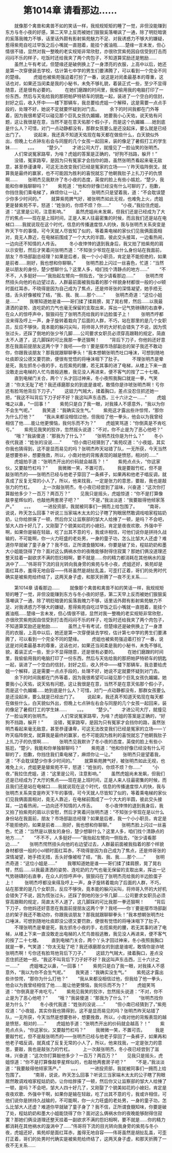 # 　　第1014章 请看那边……
　　就像那个禽兽和禽兽不如的笑话一样，我规规矩矩的睡了一觉，非但没能赚到东方与冬小夜的好感，第二天早上反而被她们狠狠奚落嘲讽了一通，除了明贬暗褒的奚落我魄力不够，话里话外颇有影射紫苑魅力不足、对我诱惑力不够大的嫌疑，惹得紫苑自吃过早饭之后小嘴就一直翘着，能挂个酱油瓶……楚缘一言未发，但心情很不错，显然对我一整晚的老实规矩非常欣慰，亦很欣赏紫苑因自信受到打击而闷闷不乐的样子，吃饭时还给我夹了两个肉包子，不知道算奖励还是勉励……
　　虽然上午有考试，但楚缘还是破例换上了一身漂亮的衣服，上高中以后，她还是第一次穿便装去学校，估计第七中学的男生们要沸腾了，可以看到一个完全不同的楚缘。
　　虎姐也被紫苑强迫着打扮了一番，说这是对闵柔最基本的尊重，这话也对，如果还当闵柔是我的小秘书，未免不够礼貌，着装正式一些，至少不显得随意，还是很有必要的。
　　在她们磨蹭的时间里，我偷偷用我的电脑打印了一份东西，然后与天佑给我的那把帕萨特轿车的钥匙一起，装进了一个空白的信封，封好之后，收入怀中——楼下那辆车，我总要给虎姐一个解释，这是需要一点点手段的，处理不好，她说不定就要怀疑到对门去。
　　余下的时间我都在门外等着，因为我很希望可以碰见那个巨乳女孩仇媚媚，她要我小心天佑，说天佑有问题，这让我很是在意，当然不是在意天佑那个假小子，而是这个仇媚媚……她到底是什么人？可惜，对门一点动静都没有，那群女孩要么是还没起床，要么就是已经出门了。
　　说起来，我还真不知道天佑现在每天都在做些什么，白天貌似外出，但晚上七点钟左右会与同屋的几个女孩一起回来，装的像足了暑假打工的学生妹……
　　。。。
　　“楚少。”
　　才进公司大厅，就撞见了一脸讪笑的张明杰。
　　人们常说冤家路窄，为啥？虎姐的答案是正确的，“好狗不挡路，躲开！”
　　没错，冤家路窄，是因为只有冤家才会挡你的路，虽然张明杰看起来毫无敌意，甚至恭谨谦卑，可这无法改变我们已经是冤家的立场——丫昨天临阵倒戈，就算我是最终的赢家，也不可能因为胜利的喜悦就忘了他朝我肚子上扎刀子的仇恨啊……
　　张明杰见我默许了冬小夜的态度，英俊的脸上有些小尴尬，“楚少，我能和你单独聊聊吗？”
　　紫苑道：“他和你好像已经没有什么可聊的了，抱歉，你挡住我们乘电梯了，麻烦你让一让。”
　　张明杰只是望着我，道：“不会耽误楚少你多少时间的。”
　　就算紫苑脾气好，被张明杰如此无视，也难免上火，虎姐更是替紫苑不平，怒道：“姓张的，你烦不烦？你……”
　　“小夜，”我拉住虎姐，道：“这里是公司，注意影响。”
　　虽然虎姐尚未发飙，但我们还是已经成为了大厅的焦点——现在是上班时间，正是人来人往最密集的时候，而且我们还是站在电梯口……我就说现在这个时代，信息的传播速度惊人的快，我与张明杰关系突变是昨天下午的事情，可今天就人尽皆知了似的，等着乘电梯的家伙们见我俩面面相对，竟无人靠近，在电梯前围成了一个大大的半圆，彼此交头接耳，一边看热闹，一边向还不知情的人传舌。
　　冬小夜悻悻的退到我身后，我又拍了拍紫苑的肩以示安慰，然后才笑着问张明杰道：“不知张少爷现在是以什么身份站在我面前，朋友？市场部副总经理？如果是后者，我一个小小职员，肯定是不能拒绝的，如果是前者……刚好，我也想和你聊聊。”
　　张明杰脸上闪过一丝喜色，忙道：“当然是以朋友的身份，楚少想聊什么？这里人多，咱们找个清静点的地方……”
　　“不不不，人多挺好——”我抬起左臂向一侧指去，“张少请看那边……”
　　张明杰愕然扭头向他的右边望过去，人群最前面被我指着的那个样貌身材都很一般的小ol顿时面红耳赤，不晓得是因为自己成为了焦点，还是帅哥张的深情凝望，她手捂无措，舌头好像被栓了结，“我、我、我……那个……”
　　张明杰奇道：“这位小姐是……”
　　我哪知道她是谁——哥们揉了揉肩膀，晃了晃右臂，然后……以我最潇洒的姿势、连吃奶的力气也毫无保留的支取出来，挥出一记气势磅礴的右直拳，在众人的惊呼声中，狠狠闷在了张明杰亮给我的半边脸蛋子上！
　　张明杰哼都没来得及哼上一声，身子旋转着栽向了后面的人群，不巧，站在那里的是几个女职员，反应不够快，竟本能的躲闪尖叫，将帅哥入怀的大好机会错失了不说，因为慌张过头，还踩了倒地的张少爷几脚……公司要求女职员必须穿高跟鞋的规定，简直太不人道了，这几脚踩的可比我那一拳还狠啊！
　　“背后下刀子，你他妈还好意思在我面前提朋友这两个字？我呸——你丫要是摆市场部副总的架子我还不敢动你，你跟我谈朋友？那我就跟聊聊拳头！”我本想朝张明杰吐口唾沫，可想到随地吐痰即没公德又要罚款，便很有觉悟的将唾沫咽下了肚子。
　　不理张明杰是晕是死，我左抓冬小夜的手，右揽紫苑的腰，若无其事的进了电梯，从楼上下来一直没敢走出电梯的人忙鸟兽般逃散，我见没人再进来，便不客气的按了二十七楼。
　　直到电梯门关合，两个丫头才回过神来，冬小夜照我胸口就是一拳，气笑道：“你太无耻了吧？我还琢磨那女的到底是谁呢，敢情你是诈唬张明杰啊！亏你还有脸骂他背后下刀子，”
　　这妞力气贼大，揉着胸口，差点没忍住抓还她一把，“我这不叫背后下刀子好不好？我这叫声东击西，三十六计之一……”
　　虎姐嗤之以鼻，“一回事！”
　　紫苑只是白了我一眼，对我揍人不感意外，“我以为你不会生气呢。”
　　我笑道：“我确实没生气。”
　　紫苑这才露出些许惊愕，“那你为什么打他？”
　　“我从来都没相信过他，但我给了他一拳头，他会以为我曾经相信了他……能让他更懊恼，我何乐而不为？”
　　虎姐笑骂道：“你倒真是不肯吃亏。”
　　紫苑见我笑的狡诈，忽然摇头说道：“不对，你不止是为了恶心他吧？”
　　“哦？”我装傻道：“那我为了什么？”
　　“张明杰找你是为什么？”
　　冬小夜代我道：“姓张的没说……”
　　“但小南已经猜到了，”紫苑叹道：“小夜姐，其实你我也猜得到，这不是显而易见的吗？张明杰昨天站错了队，一无所获，今天当然是想要弥补，想要挽救，所以，小南对他的背叛表现的越是愤怒，相对的……”
　　虎姐拍手道：“张明杰开出的价码就会越高？！”
　　紫苑点点头，“你这家伙，又要敲竹杠吗？”
　　我微微一笑，不置可否。
　　我是要敲竹杠，但不是敲张明杰的——张明杰已经与他老子穿回了一条裤子，如果再和他老子唱反调，就真成了反复无常的小人了，所以，他来找我，一定是张力的意思，要敲，我也是敲张力的竹杠。
　　上一次敲张明杰，冬小夜已经尝到了滋味，兴奋道：“这次你打算敲他多少？一百万？两百万？”
　　见我只是摇头，虎姐惊道：“你不是打算像敲李星辉似的，也敲他两套房子吧？”
　　“不是，”我淡淡道：“我要敲得他倾家荡产。”
　　。。。
　　一进投资部，我就被同事们一拥而上给包围了。
　　“南哥，说说，昨天怎么回事？听说三当家端木太太的公子瞎了狗眼居然敢调戏咱家程姑奶奶，让你给胖揍了一顿，然后你又让监察部的邹大人给捶了一顿，是吗？不会吧，邹大人四十好几了，又刚娶了个貌美如花的小媳妇，肯定是夜夜欢歌、外强中干啊，如果你是输在轻敌，吃了出其不意的亏，我或许相信，可他们说你是拼持久战输的，不可能啊，你一火力旺盛的老处男，一身的童子功，怎么比邹大人还虚？难道你早就破了童子身了？我不信，正所谓食髓知味，你要是破了处，程姑奶奶和墨大小姐能饶得了你？面对这么俩祸水你的夜晚能够耐得住寂寞？那她们俩没道理还整天挂着一副欲求不满的怨妇相啊，要不就是……你的精力都消耗在其他祸水的漩涡中了……”伟哥将下流的目光转向我身旁的紫苑与冬小夜，虎姐还好，紫苑却是面红耳赤，羞得无地自容——伟哥虽然是胡扯乱盖，可歪打正着，哥们的处男时代确实是被紫苑给终结了，这两天身子虚，和那天折腾了一夜不无关系……

　　第1014章 请看那边……
　　就像那个禽兽和禽兽不如的笑话一样，我规规矩矩的睡了一觉，非但没能赚到东方与冬小夜的好感，第二天早上反而被她们狠狠奚落嘲讽了一通，除了明贬暗褒的奚落我魄力不够，话里话外颇有影射紫苑魅力不足、对我诱惑力不够大的嫌疑，惹得紫苑自吃过早饭之后小嘴就一直翘着，能挂个酱油瓶……楚缘一言未发，但心情很不错，显然对我一整晚的老实规矩非常欣慰，亦很欣赏紫苑因自信受到打击而闷闷不乐的样子，吃饭时还给我夹了两个肉包子，不知道算奖励还是勉励……
　　虽然上午有考试，但楚缘还是破例换上了一身漂亮的衣服，上高中以后，她还是第一次穿便装去学校，估计第七中学的男生们要沸腾了，可以看到一个完全不同的楚缘。
　　虎姐也被紫苑强迫着打扮了一番，说这是对闵柔最基本的尊重，这话也对，如果还当闵柔是我的小秘书，未免不够礼貌，着装正式一些，至少不显得随意，还是很有必要的。
　　在她们磨蹭的时间里，我偷偷用我的电脑打印了一份东西，然后与天佑给我的那把帕萨特轿车的钥匙一起，装进了一个空白的信封，封好之后，收入怀中——楼下那辆车，我总要给虎姐一个解释，这是需要一点点手段的，处理不好，她说不定就要怀疑到对门去。
　　余下的时间我都在门外等着，因为我很希望可以碰见那个巨乳女孩仇媚媚，她要我小心天佑，说天佑有问题，这让我很是在意，当然不是在意天佑那个假小子，而是这个仇媚媚……她到底是什么人？可惜，对门一点动静都没有，那群女孩要么是还没起床，要么就是已经出门了。
　　说起来，我还真不知道天佑现在每天都在做些什么，白天貌似外出，但晚上七点钟左右会与同屋的几个女孩一起回来，装的像足了暑假打工的学生妹……
　　。。。
　　“楚少。”
　　才进公司大厅，就撞见了一脸讪笑的张明杰。
　　人们常说冤家路窄，为啥？虎姐的答案是正确的，“好狗不挡路，躲开！”
　　没错，冤家路窄，是因为只有冤家才会挡你的路，虽然张明杰看起来毫无敌意，甚至恭谨谦卑，可这无法改变我们已经是冤家的立场——丫昨天临阵倒戈，就算我是最终的赢家，也不可能因为胜利的喜悦就忘了他朝我肚子上扎刀子的仇恨啊……
　　张明杰见我默许了冬小夜的态度，英俊的脸上有些小尴尬，“楚少，我能和你单独聊聊吗？”
　　紫苑道：“他和你好像已经没有什么可聊的了，抱歉，你挡住我们乘电梯了，麻烦你让一让。”
　　张明杰只是望着我，道：“不会耽误楚少你多少时间的。”
　　就算紫苑脾气好，被张明杰如此无视，也难免上火，虎姐更是替紫苑不平，怒道：“姓张的，你烦不烦？你……”
　　“小夜，”我拉住虎姐，道：“这里是公司，注意影响。”
　　虽然虎姐尚未发飙，但我们还是已经成为了大厅的焦点——现在是上班时间，正是人来人往最密集的时候，而且我们还是站在电梯口……我就说现在这个时代，信息的传播速度惊人的快，我与张明杰关系突变是昨天下午的事情，可今天就人尽皆知了似的，等着乘电梯的家伙们见我俩面面相对，竟无人靠近，在电梯前围成了一个大大的半圆，彼此交头接耳，一边看热闹，一边向还不知情的人传舌。
　　冬小夜悻悻的退到我身后，我又拍了拍紫苑的肩以示安慰，然后才笑着问张明杰道：“不知张少爷现在是以什么身份站在我面前，朋友？市场部副总经理？如果是后者，我一个小小职员，肯定是不能拒绝的，如果是前者……刚好，我也想和你聊聊。”
　　张明杰脸上闪过一丝喜色，忙道：“当然是以朋友的身份，楚少想聊什么？这里人多，咱们找个清静点的地方……”
　　“不不不，人多挺好——”我抬起左臂向一侧指去，“张少请看那边……”
　　张明杰愕然扭头向他的右边望过去，人群最前面被我指着的那个样貌身材都很一般的小ol顿时面红耳赤，不晓得是因为自己成为了焦点，还是帅哥张的深情凝望，她手捂无措，舌头好像被栓了结，“我、我、我……那个……”
　　张明杰奇道：“这位小姐是……”
　　我哪知道她是谁——哥们揉了揉肩膀，晃了晃右臂，然后……以我最潇洒的姿势、连吃奶的力气也毫无保留的支取出来，挥出一记气势磅礴的右直拳，在众人的惊呼声中，狠狠闷在了张明杰亮给我的半边脸蛋子上！
　　张明杰哼都没来得及哼上一声，身子旋转着栽向了后面的人群，不巧，站在那里的是几个女职员，反应不够快，竟本能的躲闪尖叫，将帅哥入怀的大好机会错失了不说，因为慌张过头，还踩了倒地的张少爷几脚……公司要求女职员必须穿高跟鞋的规定，简直太不人道了，这几脚踩的可比我那一拳还狠啊！
　　“背后下刀子，你他妈还好意思在我面前提朋友这两个字？我呸——你丫要是摆市场部副总的架子我还不敢动你，你跟我谈朋友？那我就跟聊聊拳头！”我本想朝张明杰吐口唾沫，可想到随地吐痰即没公德又要罚款，便很有觉悟的将唾沫咽下了肚子。
　　不理张明杰是晕是死，我左抓冬小夜的手，右揽紫苑的腰，若无其事的进了电梯，从楼上下来一直没敢走出电梯的人忙鸟兽般逃散，我见没人再进来，便不客气的按了二十七楼。
　　直到电梯门关合，两个丫头才回过神来，冬小夜照我胸口就是一拳，气笑道：“你太无耻了吧？我还琢磨那女的到底是谁呢，敢情你是诈唬张明杰啊！亏你还有脸骂他背后下刀子，”
　　这妞力气贼大，揉着胸口，差点没忍住抓还她一把，“我这不叫背后下刀子好不好？我这叫声东击西，三十六计之一……”
　　虎姐嗤之以鼻，“一回事！”
　　紫苑只是白了我一眼，对我揍人不感意外，“我以为你不会生气呢。”
　　我笑道：“我确实没生气。”
　　紫苑这才露出些许惊愕，“那你为什么打他？”
　　“我从来都没相信过他，但我给了他一拳头，他会以为我曾经相信了他……能让他更懊恼，我何乐而不为？”
　　虎姐笑骂道：“你倒真是不肯吃亏。”
　　紫苑见我笑的狡诈，忽然摇头说道：“不对，你不止是为了恶心他吧？”
　　“哦？”我装傻道：“那我为了什么？”
　　“张明杰找你是为什么？”
　　冬小夜代我道：“姓张的没说……”
　　“但小南已经猜到了，”紫苑叹道：“小夜姐，其实你我也猜得到，这不是显而易见的吗？张明杰昨天站错了队，一无所获，今天当然是想要弥补，想要挽救，所以，小南对他的背叛表现的越是愤怒，相对的……”
　　虎姐拍手道：“张明杰开出的价码就会越高？！”
　　紫苑点点头，“你这家伙，又要敲竹杠吗？”
　　我微微一笑，不置可否。
　　我是要敲竹杠，但不是敲张明杰的——张明杰已经与他老子穿回了一条裤子，如果再和他老子唱反调，就真成了反复无常的小人了，所以，他来找我，一定是张力的意思，要敲，我也是敲张力的竹杠。
　　上一次敲张明杰，冬小夜已经尝到了滋味，兴奋道：“这次你打算敲他多少？一百万？两百万？”
　　见我只是摇头，虎姐惊道：“你不是打算像敲李星辉似的，也敲他两套房子吧？”
　　“不是，”我淡淡道：“我要敲得他倾家荡产。”
　　。。。
　　一进投资部，我就被同事们一拥而上给包围了。
　　“南哥，说说，昨天怎么回事？听说三当家端木太太的公子瞎了狗眼居然敢调戏咱家程姑奶奶，让你给胖揍了一顿，然后你又让监察部的邹大人给捶了一顿，是吗？不会吧，邹大人四十好几了，又刚娶了个貌美如花的小媳妇，肯定是夜夜欢歌、外强中干啊，如果你是输在轻敌，吃了出其不意的亏，我或许相信，可他们说你是拼持久战输的，不可能啊，你一火力旺盛的老处男，一身的童子功，怎么比邹大人还虚？难道你早就破了童子身了？我不信，正所谓食髓知味，你要是破了处，程姑奶奶和墨大小姐能饶得了你？面对这么俩祸水你的夜晚能够耐得住寂寞？那她们俩没道理还整天挂着一副欲求不满的怨妇相啊，要不就是……你的精力都消耗在其他祸水的漩涡中了……”伟哥将下流的目光转向我身旁的紫苑与冬小夜，虎姐还好，紫苑却是面红耳赤，羞得无地自容——伟哥虽然是胡扯乱盖，可歪打正着，哥们的处男时代确实是被紫苑给终结了，这两天身子虚，和那天折腾了一夜不无关系……

